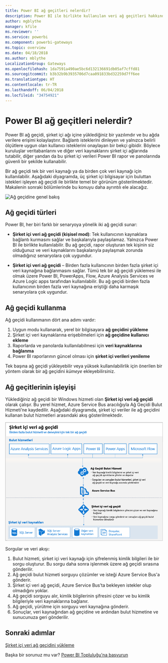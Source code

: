 ```yaml
---
title: Power BI ağ geçitleri nelerdir?
description: Power BI ile birlikte kullanılan veri ağ geçitleri hakkındaki temel bilgileri öğrenin.
author: mgblythe
manager: kfile
ms.reviewer: ''
ms.service: powerbi
ms.component: powerbi-gateways
ms.topic: overview
ms.date: 04/18/2018
ms.author: mblythe
LocalizationGroup: Gateways
ms.openlocfilehash: 1da7591a490ae5bc6d132136691db05af7cffd81
ms.sourcegitcommit: b3b32b9b3935706d7caa091833bd32259d7ff6ee
ms.translationtype: HT
ms.contentlocale: tr-TR
ms.lasthandoff: 06/04/2018
ms.locfileid: "34754921"
---
```

# <a name="what-are-power-bi-gateways"></a>Power BI ağ geçitleri nelerdir?

Power BI ağ geçidi, şirket içi ağı içine yüklediğiniz bir yazılımdır ve bu ağda verilere erişimi kolaylaştırır. Bağlantı isteklerini dinleyen ve yalnızca belirli ölçütlere uygun olan kullanıcı isteklerini onaylayan bir bekçi gibidir. Böylece kuruluşlar veritabanlarını ve diğer veri kaynaklarını şirket içi ağlarında tutabilir, diğer yandan da bu şirket içi verileri Power BI rapor ve panolarında güvenli bir şekilde kullanabilir.

Bir ağ geçidi tek bir veri kaynağı ya da birden çok veri kaynağı için kullanılabilir. Aşağıdaki diyagramda, üç şirket içi bilgisayar için buluttan istekleri işleyen ağ geçidi ile birlikte temel bir görünüm gösterilmektedir. Makalenin sonraki bölümlerinde bu konuyu daha ayrıntılı ele alacağız.

![Ağ geçidine genel bakış](media/service-gateway-getting-started/gateway-overview.png)

## <a name="types-of-gateways"></a>Ağ geçidi türleri

Power BI, her biri farklı bir senaryoya yönelik iki ağ geçidi sunar:

* **Şirket içi veri ağ geçidi (kişisel mod)**: Tek kullanıcının kaynaklara bağlantı kurmasını sağlar ve başkalarıyla paylaşılamaz. Yalnızca Power BI ile birlikte kullanılabilir. Bu ağ geçidi, rapor oluşturan tek kişinin siz olduğunuz ve veri kaynaklarını başkalarıyla paylaşmak zorunda olmadığınız senaryolara çok uygundur.

* **Şirket içi veri ağ geçidi** – Birden fazla kullanıcının birden fazla şirket içi veri kaynağına bağlanmasını sağlar. Tümü tek bir ağ geçidi yüklemesi ile olmak üzere Power BI, PowerApps, Flow, Azure Analysis Services ve Azure Logic apps tarafından kullanılabilir. Bu ağ geçidi birden fazla kullanıcının birden fazla veri kaynağına eriştiği daha karmaşık senaryolara çok uygundur. 

## <a name="using-a-gateway"></a>Ağ geçidi kullanma

Ağ geçidi kullanmanın dört ana adımı vardır:

1. Uygun modu kullanarak, yerel bir bilgisayara **ağ geçidini yükleme**
2. Şirket içi veri kaynaklarına erişebilmeleri için **ağ geçidine kullanıcı ekleme**
3. Raporlarda ve panolarda kullanılabilmesi için **veri kaynaklarına bağlanma**
4. Power BI raporlarının güncel olması için **şirket içi verileri yenileme**

Tek başına ağ geçidi yükleyebilir veya yüksek kullanılabilirlik için önerilen bir yöntem olarak bir ağ geçidini *kümeye* ekleyebilirsiniz.

## <a name="how-gateways-work"></a>Ağ geçitlerinin işleyişi

Yüklediğiniz ağ geçidi bir Windows hizmeti olan **Şirket içi veri ağ geçidi** olarak çalışır. Bu yerel hizmet, Azure Service Bus aracılığıyla Ağ Geçidi Bulut Hizmeti’ne kaydedilir. Aşağıdaki diyagramda, şirket içi veriler ile ağ geçidini kullanan bulut hizmetleri arasındaki akış gösterilmektedir.

![Ağ geçidi veri akışını gösteren diyagram](media/service-gateway-getting-started/gateway-how-it-works.png)

Sorgular ve veri akışı:

1. Bulut hizmeti, şirket içi veri kaynağı için şifrelenmiş kimlik bilgileri ile bir sorgu oluşturur. Bu sorgu daha sonra işlenmek üzere ağ geçidi sırasına gönderilir.
2. Ağ geçidi bulut hizmeti sorguyu çözümler ve isteği Azure Service Bus'a gönderir.
3. Şirket içi veri ağ geçidi, Azure Service Bus’ta bekleyen istekler olup olmadığını yoklar.
4. Ağ geçidi sorguyu alır, kimlik bilgilerinin şifresini çözer ve bu kimlik bilgileriyle veri kaynaklarına bağlanır.
5. Ağ geçidi, yürütme için sorguyu veri kaynağına gönderir.
6. Sonuçlar, veri kaynağından ağ geçidine ve ardından bulut hizmetine ve sunucunuza geri gönderilir.

## <a name="next-steps"></a>Sonraki adımlar
[Şirket içi veri ağ geçidini yükleme](service-gateway-install.md)

Başka bir sorunuz mu var? [Power BI Topluluğu'na başvurun](http://community.powerbi.com/)

